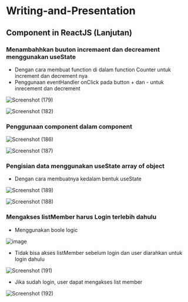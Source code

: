 # Writing-and-Presentation

## **Component in ReactJS (Lanjutan)**

### **Menambahhkan buuton incremaent dan decreament menggunakan useState**
- Dengan cara membuat function di dalam function Counter untuk increment dan decrement nya
- Penggunaan eventHandler onClick pada button + dan - untuk inrecement dan decrement

![Screenshot (179)](https://user-images.githubusercontent.com/85721113/198941145-701de0dc-4a12-45d0-81c9-c6306fd1670a.png)

![Screenshot (182)](https://user-images.githubusercontent.com/85721113/198941472-366a3281-be7b-4dec-8d90-ecfc5ad488dd.png)

### **Penggunaan component dalam component**

![Screenshot (186)](https://user-images.githubusercontent.com/85721113/198942071-611daedc-2178-4420-adcd-7aa63e222619.png)

![Screenshot (187)](https://user-images.githubusercontent.com/85721113/198942404-76671b31-3256-453f-a10e-c098c98bb09b.png)

### **Pengisian data menggunakan useState array of object**

- Dengan cara membuatnya kedalam bentuk useState

![Screenshot (189)](https://user-images.githubusercontent.com/85721113/198942990-711bd350-a5e3-4fb0-9391-c72c9c6a020b.png)

![Screenshot (188)](https://user-images.githubusercontent.com/85721113/198943043-f2e347c5-8f94-4c8a-908d-2179c5779586.png)

### **Mengakses listMember harus Login terlebih dahulu**
- Menggunakan boole logic

![image](https://user-images.githubusercontent.com/85721113/198944046-2e1436dc-f7da-47a4-9253-575140bcbf1b.png)

- Tidak bisa akses listMember sebelum login dan user diarahkan untuk login dahulu

![Screenshot (191)](https://user-images.githubusercontent.com/85721113/198944233-a7f07dfb-6fc1-404d-8738-bc0aa1f8fe64.png)

- Jika sudah login, user dapat mengakses list member

![Screenshot (192)](https://user-images.githubusercontent.com/85721113/198944320-1c5078cc-391e-4e0e-88f2-41ce05e62053.png)





